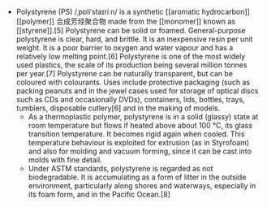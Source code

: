 - Polystyrene (PS) /ˌpɒliˈstaɪriːn/ is a synthetic [[aromatic hydrocarbon]] [[polymer]] 合成芳烃聚合物 made from the [[monomer]] known as [[styrene]].[5] Polystyrene can be solid or foamed. General-purpose polystyrene is clear, hard, and brittle. It is an inexpensive resin per unit weight. It is a poor barrier to oxygen and water vapour and has a relatively low melting point.[6] Polystyrene is one of the most widely used plastics, the scale of its production being several million tonnes per year.[7] Polystyrene can be naturally transparent, but can be coloured with colourants. Uses include protective packaging (such as packing peanuts and in the jewel cases used for storage of optical discs such as CDs and occasionally DVDs), containers, lids, bottles, trays, tumblers, disposable cutlery[6] and in the making of models.
    - As a thermoplastic polymer, polystyrene is in a solid (glassy) state at room temperature but flows if heated above about 100 °C, its glass transition temperature. It becomes rigid again when cooled. This temperature behaviour is exploited for extrusion (as in Styrofoam) and also for molding and vacuum forming, since it can be cast into molds with fine detail.
    - Under ASTM standards, polystyrene is regarded as not biodegradable. It is accumulating as a form of litter in the outside environment, particularly along shores and waterways, especially in its foam form, and in the Pacific Ocean.[8]
